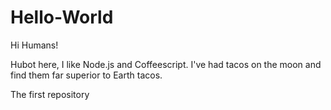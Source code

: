 # Hello-World

Hi Humans!

Hubot here, I like Node.js and Coffeescript. 
I've had tacos on the moon and find them far superior to Earth tacos.

The first repository
